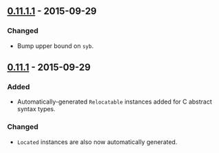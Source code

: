 ## [0.11.1.1] - 2015-09-29
### Changed
- Bump upper bound on `syb`.

## [0.11.1] - 2015-09-29
### Added
- Automatically-generated `Relocatable` instances added for C abstract syntax types.

### Changed
- `Located` instances are also now automatically generated.

[0.11.1.1]: https://github.com/mainland/language-c-quote/compare/language-c-quote-0.11.1...language-c-quote-0.11.1.1
[0.11.1]: https://github.com/mainland/language-c-quote/compare/language-c-quote-0.11.0.1...language-c-quote-0.11.1
